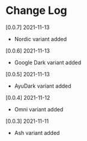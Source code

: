 # Change Log

[0.0.7] 2021-11-13
- Nordic variant added

[0.0.6] 2021-11-13
- Google Dark variant added

[0.0.5] 2021-11-13
- AyuDark variant added

[0.0.4] 2021-11-12
- Omni variant added

[0.0.3] 2021-11-11
- Ash variant added
